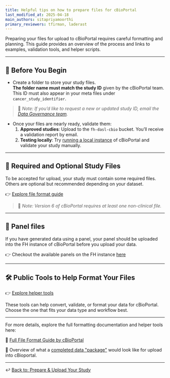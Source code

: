 ```yaml
---
title: Helpful tips on how to prepare files for cBioPortal
last_modified_at: 2025-04-18
main_authors: sitapriyamoorthi
primary_reviewers: tfirman, laderast  
---
```


Preparing your files for upload to cBioPortal requires careful formatting and planning. 
This guide provides an overview of the process and links to examples, validation tools, and helper scripts.

---

## 🧰 Before You Begin

- Create a folder to store your study files.  
  **The folder name must match the study ID** given by the cBioPortal team. This ID must also appear in your meta files under `cancer_study_identifier`.
  
> 📝 *Note: If you’d like to request a new or updated study ID, email the [Data Governance team](mailto:dataprotection@fredhutch.org).*  

- Once your files are nearly ready, validate them:
  1. **Approved studies**: Upload to the `fh-dasl-cbio` bucket. You’ll receive a validation report by email.
  2. **Testing locally**: Try [running a local instance](https://github.com/FredHutch/cbioportal-data-formatting/tree/main/03_launch_local) of cBioPortal and validate your study manually.

---

## 📄 Required and Optional Study Files

To be accepted for upload, your study must contain some required files. Others are optional but recommended depending on your dataset.

👉 [Explore file format guide](https://github.com/FredHutch/cbioportal-data-formatting/tree/main/01_file_formats#file-formats) 

> 📝 *Note: Version 6 of cBioPortal requires at least one non-clinical file.*  


---
## 📄 Panel files

If you have generated data using a panel, your panel should be uploaded into the FH instance of cBioPortal before you upload your data. 

👉 Checkout the available panels on the FH instance [here](https://github.com/FredHutch/cbioportal-data-formatting/tree/main/6_available_panels_on_fh_cbio_instance)
  

---

## 🛠️ Public Tools to Help Format Your Files
 
👉 [Explore helper tools](https://github.com/FredHutch/cbioportal-data-formatting/tree/main/05_useful_tools)

These tools can help convert, validate, or format your data for cBioPortal. Choose the one that fits your data type and workflow best.


---

For more details, explore the full formatting documentation and helper tools here:

🔗 [Full File Format Guide by cBioPortal](https://docs.cbioportal.org/file-formats/)

🔧 Overview of what a [completed data "package"](https://github.com/FredHutch/cbioportal-data-formatting/tree/main/04_example_study) would look like for upload into cBioportal.

---

↩️ [Back to: Prepare & Upload Your Study](/datascience/cbioportal#4-prepare--upload-your-study)


